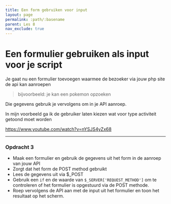 ```yaml
---
title: Een form gebruiken voor input
layout: page 
permalink: :path/:basename 
parent: Les 8
nav_exclude: true
---
```


# Een formulier gebruiken als input voor je script 

Je gaat nu een formulier toevoegen waarmee de bezoeker via jouw php site de api kan aanroepen
> bijvoorbeeld:
> je kan een pokemon opzoeken

Die gegevens gebruik je vervolgens om in je API aanroep.

In mijn voorbeeld ga ik de gebruiker laten kiezen wat voor type activiteit getoond moet worden

https://www.youtube.com/watch?v=nYSJS4yZx68

---

### Opdracht 3

- Maak een formulier en gebruik de gegevens uit het form in de aanroep van jouw API
- Zorgt dat het form de POST method gebruikt
- Lees de gegevens uit via $_POST
- Gebruik een `if` en de waarde van `$_SERVER['REQUEST_METHOD']`  om te controleren of het formulier is opgestuurd via de POST methode.
- Roep vervolgens de API aan met de input uit het formulier en toon het resultaat op het scherm.
